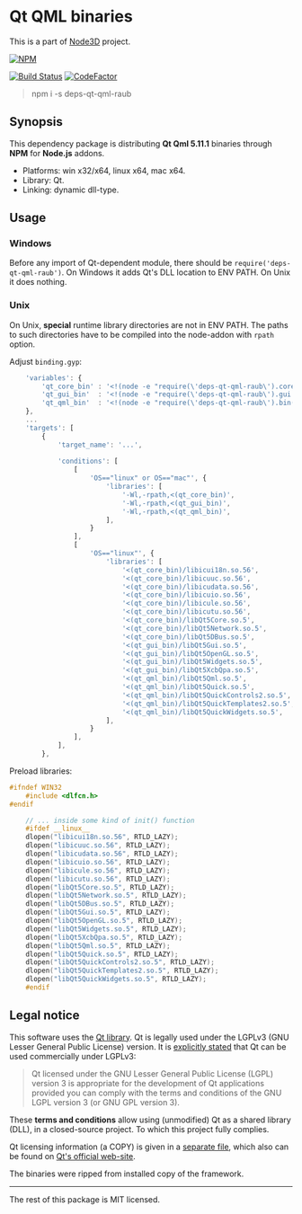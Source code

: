 # Qt QML binaries

This is a part of [Node3D](https://github.com/node-3d) project.

[![NPM](https://nodei.co/npm/deps-qt-qml-raub.png?compact=true)](https://www.npmjs.com/package/deps-qt-qml-raub)

[![Build Status](https://api.travis-ci.com/node-3d/deps-qt-qml-raub.svg?branch=master)](https://travis-ci.com/node-3d/deps-qt-qml-raub)
[![CodeFactor](https://www.codefactor.io/repository/github/node-3d/deps-qt-qml-raub/badge)](https://www.codefactor.io/repository/github/node-3d/deps-qt-qml-raub)

> npm i -s deps-qt-qml-raub


## Synopsis

This dependency package is distributing **Qt Qml 5.11.1**
binaries through **NPM** for **Node.js** addons.

* Platforms: win x32/x64, linux x64, mac x64.
* Library: Qt.
* Linking: dynamic dll-type.


## Usage

### Windows

Before any import of Qt-dependent module, there should be `require('deps-qt-qml-raub')`.
On Windows it adds Qt's DLL location to ENV PATH. On Unix it does nothing.


### Unix

On Unix, **special** runtime library directories are not in ENV PATH. The paths
to such directories have to be compiled into the node-addon with `rpath` option.

Adjust `binding.gyp`:

```javascript
	'variables': {
		'qt_core_bin' : '<!(node -e "require(\'deps-qt-qml-raub\').core.bin()")',
		'qt_gui_bin'  : '<!(node -e "require(\'deps-qt-qml-raub\').gui.bin()")',
		'qt_qml_bin'  : '<!(node -e "require(\'deps-qt-qml-raub\').bin()")',
	},
	...
	'targets': [
		{
			'target_name': '...',
			
			'conditions': [
				[
					'OS=="linux" or OS=="mac"', {
						'libraries': [
							'-Wl,-rpath,<(qt_core_bin)',
							'-Wl,-rpath,<(qt_gui_bin)',
							'-Wl,-rpath,<(qt_qml_bin)',
						],
					}
				],
				[
					'OS=="linux"', {
						'libraries': [
							'<(qt_core_bin)/libicui18n.so.56',
							'<(qt_core_bin)/libicuuc.so.56',
							'<(qt_core_bin)/libicudata.so.56',
							'<(qt_core_bin)/libicuio.so.56',
							'<(qt_core_bin)/libicule.so.56',
							'<(qt_core_bin)/libicutu.so.56',
							'<(qt_core_bin)/libQt5Core.so.5',
							'<(qt_core_bin)/libQt5Network.so.5',
							'<(qt_core_bin)/libQt5DBus.so.5',
							'<(qt_gui_bin)/libQt5Gui.so.5',
							'<(qt_gui_bin)/libQt5OpenGL.so.5',
							'<(qt_gui_bin)/libQt5Widgets.so.5',
							'<(qt_gui_bin)/libQt5XcbQpa.so.5',
							'<(qt_qml_bin)/libQt5Qml.so.5',
							'<(qt_qml_bin)/libQt5Quick.so.5',
							'<(qt_qml_bin)/libQt5QuickControls2.so.5',
							'<(qt_qml_bin)/libQt5QuickTemplates2.so.5',
							'<(qt_qml_bin)/libQt5QuickWidgets.so.5',
						],
					}
				],
			],
		},
```


Preload libraries:

```cpp
#ifndef WIN32
	#include <dlfcn.h>
#endif

	// ... inside some kind of init() function
	#ifdef __linux__
	dlopen("libicui18n.so.56", RTLD_LAZY);
	dlopen("libicuuc.so.56", RTLD_LAZY);
	dlopen("libicudata.so.56", RTLD_LAZY);
	dlopen("libicuio.so.56", RTLD_LAZY);
	dlopen("libicule.so.56", RTLD_LAZY);
	dlopen("libicutu.so.56", RTLD_LAZY);
	dlopen("libQt5Core.so.5", RTLD_LAZY);
	dlopen("libQt5Network.so.5", RTLD_LAZY);
	dlopen("libQt5DBus.so.5", RTLD_LAZY);
	dlopen("libQt5Gui.so.5", RTLD_LAZY);
	dlopen("libQt5OpenGL.so.5", RTLD_LAZY);
	dlopen("libQt5Widgets.so.5", RTLD_LAZY);
	dlopen("libQt5XcbQpa.so.5", RTLD_LAZY);
	dlopen("libQt5Qml.so.5", RTLD_LAZY);
	dlopen("libQt5Quick.so.5", RTLD_LAZY);
	dlopen("libQt5QuickControls2.so.5", RTLD_LAZY);
	dlopen("libQt5QuickTemplates2.so.5", RTLD_LAZY);
	dlopen("libQt5QuickWidgets.so.5", RTLD_LAZY);
	#endif
```

## Legal notice

This software uses the [Qt library](https://www.qt.io/).
Qt is legally used under the LGPLv3 (GNU Lesser General Public License) version.
It is [explicitly stated](https://doc.qt.io/qt-5.10/licensing.html) that Qt can be used commercially under LGPLv3:

> Qt licensed under the GNU Lesser General Public License (LGPL) version 3 is
appropriate for the development of Qt applications provided you can comply
with the terms and conditions of the GNU LGPL version 3 (or GNU GPL version 3).

These **terms and conditions** allow using (unmodified) Qt as a shared library (DLL), in a closed-source project.
To which this project fully complies.

Qt licensing information (a COPY) is given in a [separate file](/QT_LGPL),
which also can be found on
[Qt's official web-site](http://doc.qt.io/qt-5/lgpl.html).

The binaries were ripped from installed copy of the framework.

---

The rest of this package is MIT licensed.
